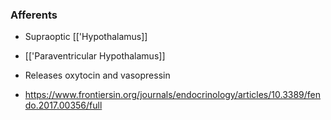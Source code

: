 ### Afferents
- Supraoptic [['Hypothalamus]]
- [['Paraventricular Hypothalamus]]

- Releases oxytocin and vasopressin
- https://www.frontiersin.org/journals/endocrinology/articles/10.3389/fendo.2017.00356/full 

